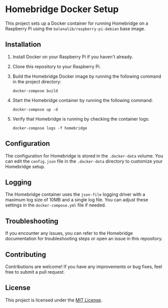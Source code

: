 # Homebridge Docker Setup

This project sets up a Docker container for running Homebridge on a Raspberry Pi using the `balenalib/raspberry-pi-debian` base image.

## Installation

1. Install Docker on your Raspberry Pi if you haven't already.

2. Clone this repository to your Raspberry Pi.

3. Build the Homebridge Docker image by running the following command in the project directory:
    ```shell
    docker-compose build
    ```

4. Start the Homebridge container by running the following command:
    ```shell
    docker-compose up -d
    ```

5. Verify that Homebridge is running by checking the container logs:
    ```shell
    docker-compose logs -f homebridge
    ```

## Configuration

The configuration for Homebridge is stored in the `.docker-data` volume. You can edit the `config.json` file in the `.docker-data` directory to customize your Homebridge setup.

## Logging

The Homebridge container uses the `json-file` logging driver with a maximum log size of 10MB and a single log file. You can adjust these settings in the `docker-compose.yml` file if needed.

## Troubleshooting

If you encounter any issues, you can refer to the Homebridge documentation for troubleshooting steps or open an issue in this repository.

## Contributing

Contributions are welcome! If you have any improvements or bug fixes, feel free to submit a pull request.

## License

This project is licensed under the [MIT License](LICENSE).
